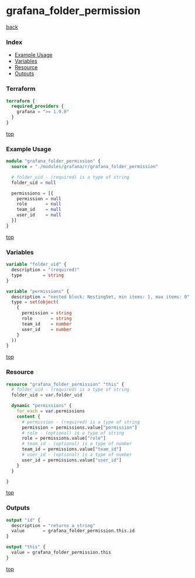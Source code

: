 # grafana_folder_permission

[back](../grafana.md)

### Index

- [Example Usage](#example-usage)
- [Variables](#variables)
- [Resource](#resource)
- [Outputs](#outputs)

### Terraform

```terraform
terraform {
  required_providers {
    grafana = ">= 1.9.0"
  }
}
```

[top](#index)

### Example Usage

```terraform
module "grafana_folder_permission" {
  source = "./modules/grafana/r/grafana_folder_permission"

  # folder_uid - (required) is a type of string
  folder_uid = null

  permissions = [{
    permission = null
    role       = null
    team_id    = null
    user_id    = null
  }]
}
```

[top](#index)

### Variables

```terraform
variable "folder_uid" {
  description = "(required)"
  type        = string
}

variable "permissions" {
  description = "nested block: NestingSet, min items: 1, max items: 0"
  type = set(object(
    {
      permission = string
      role       = string
      team_id    = number
      user_id    = number
    }
  ))
}
```

[top](#index)

### Resource

```terraform
resource "grafana_folder_permission" "this" {
  # folder_uid - (required) is a type of string
  folder_uid = var.folder_uid

  dynamic "permissions" {
    for_each = var.permissions
    content {
      # permission - (required) is a type of string
      permission = permissions.value["permission"]
      # role - (optional) is a type of string
      role = permissions.value["role"]
      # team_id - (optional) is a type of number
      team_id = permissions.value["team_id"]
      # user_id - (optional) is a type of number
      user_id = permissions.value["user_id"]
    }
  }

}
```

[top](#index)

### Outputs

```terraform
output "id" {
  description = "returns a string"
  value       = grafana_folder_permission.this.id
}

output "this" {
  value = grafana_folder_permission.this
}
```

[top](#index)